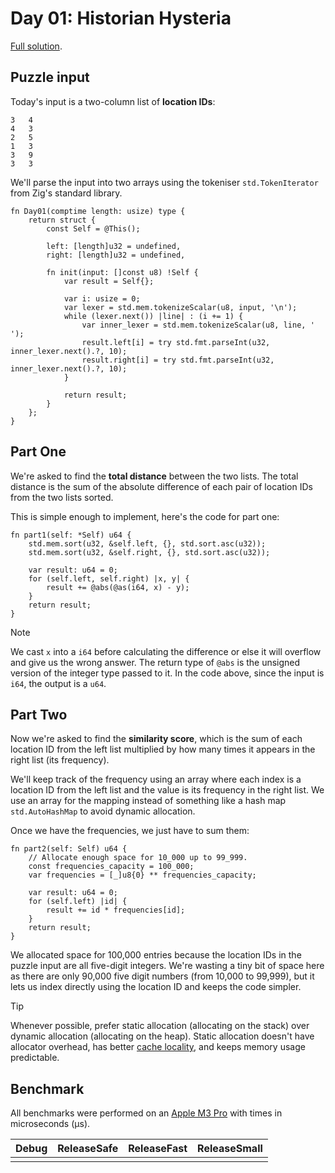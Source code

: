 # Day 01: Historian Hysteria

[Full solution](../src/days/day01.zig).

## Puzzle input

Today's input is a two-column list of **location IDs**:

```plaintext
3   4
4   3
2   5
1   3
3   9
3   3
```

We'll parse the input into two arrays using the tokeniser `std.TokenIterator` from Zig's standard library.

```zig
fn Day01(comptime length: usize) type {
    return struct {
        const Self = @This();

        left: [length]u32 = undefined,
        right: [length]u32 = undefined,

        fn init(input: []const u8) !Self {
            var result = Self{};

            var i: usize = 0;
            var lexer = std.mem.tokenizeScalar(u8, input, '\n');
            while (lexer.next()) |line| : (i += 1) {
                var inner_lexer = std.mem.tokenizeScalar(u8, line, ' ');
                result.left[i] = try std.fmt.parseInt(u32, inner_lexer.next().?, 10);
                result.right[i] = try std.fmt.parseInt(u32, inner_lexer.next().?, 10);
            }

            return result;
        }
    };
}
```

## Part One

We're asked to find the **total distance** between the two lists. The total distance is the sum of the absolute difference of each pair of location IDs from the two lists sorted.

This is simple enough to implement, here's the code for part one:

```zig
fn part1(self: *Self) u64 {
    std.mem.sort(u32, &self.left, {}, std.sort.asc(u32));
    std.mem.sort(u32, &self.right, {}, std.sort.asc(u32));

    var result: u64 = 0;
    for (self.left, self.right) |x, y| {
        result += @abs(@as(i64, x) - y);
    }
    return result;
}
```

> [!NOTE]
> We cast `x` into a `i64` before calculating the difference or else it will overflow and give us the wrong answer. The return type of `@abs` is the unsigned version of the integer type passed to it. In the code above, since the input is `i64`, the output is a `u64`.

## Part Two

Now we're asked to find the **similarity score**, which is the sum of each location ID from the left list multiplied by how many times it appears in the right list (its frequency).

We'll keep track of the frequency using an array where each index is a location ID from the left list and the value is its frequency in the right list. We use an array for the mapping instead of something like a hash map `std.AutoHashMap` to avoid dynamic allocation.

Once we have the frequencies, we just have to sum them:

```zig
fn part2(self: Self) u64 {
    // Allocate enough space for 10_000 up to 99_999.
    const frequencies_capacity = 100_000;
    var frequencies = [_]u8{0} ** frequencies_capacity;

    var result: u64 = 0;
    for (self.left) |id| {
        result += id * frequencies[id];
    }
    return result;
}
```

We allocated space for 100,000 entries because the location IDs in the puzzle input are all five-digit integers. We're wasting a tiny bit of space here as there are only 90,000 five digit numbers (from 10,000 to 99,999), but it lets us index directly using the location ID and keeps the code simpler.

> [!TIP]
> Whenever possible, prefer static allocation (allocating on the stack) over dynamic allocation (allocating on the heap). Static allocation doesn't have allocator overhead, has better [cache locality](https://stackoverflow.com/questions/12065774/why-does-cache-locality-matter-for-array-performance#12065801), and keeps memory usage predictable. 

## Benchmark

All benchmarks were performed on an [Apple M3 Pro](https://en.wikipedia.org/wiki/Apple_M3) with times in microseconds (µs).

| Debug | ReleaseSafe | ReleaseFast | ReleaseSmall |
| ----- | ----------- | ----------- | ------------ |
|       |             |             |              |
